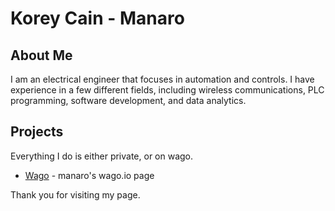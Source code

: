 # Korey Cain - Manaro

## About Me
I am an electrical engineer that focuses in automation and controls. I have experience in a few different fields, including wireless communications, PLC programming, software development, and data analytics.
## Projects

Everything I do is either private, or on wago.

- [Wago] - manaro's wago.io page


Thank you for visiting my page.

[//]: # (These are reference links used in the body of this note and get stripped out when the markdown processor does its job. There is no need to format nicely because it shouldn't be seen. Thanks SO - http://stackoverflow.com/questions/4823468/store-comments-in-markdown-syntax)


   [Wago]: <https://wago.io/p/Manaro#11413>


